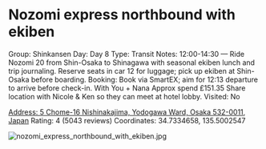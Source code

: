 # Nozomi express northbound with ekiben

Group: Shinkansen
Day: Day 8
Type: Transit
Notes: 12:00-14:30 — Ride Nozomi 20 from Shin-Osaka to Shinagawa with seasonal ekiben lunch and trip journaling. Reserve seats in car 12 for luggage; pick up ekiben at Shin-Osaka before boarding. Booking: Book via SmartEX; aim for 12:13 departure to arrive before check-in. With You + Nana Approx spend £151.35 Share location with Nicole & Ken so they can meet at hotel lobby.
Visited: No

[Address: 5 Chome-16 Nishinakajima, Yodogawa Ward, Osaka 532-0011, Japan](https://maps.google.com/?cid=4312131637787784911)
Rating: 4 (5043 reviews)
Coordinates: 34.7334658, 135.5002547

![nozomi_express_northbound_with_ekiben.jpg](Nozomi%20express%20northbound%20with%20ekiben%20nozomiexpres016d46e25c/nozomi_express_northbound_with_ekiben.jpg)
